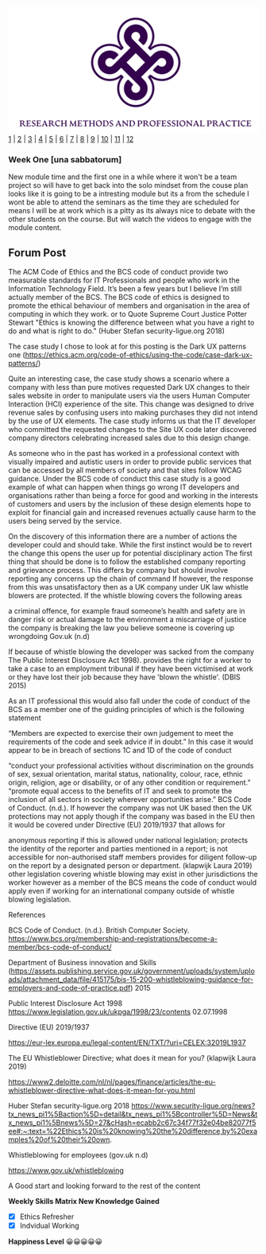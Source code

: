 ![Logo](Images/Logo.png)
[1](/MyPortfolio/RMPP/Unit01.html) | [2](/MyPortfolio/RMPP/Unit02.html) | [3](/MyPortfolio/RMPP/Unit03.html) | [4](/MyPortfolio/RMPP/Unit04.html) | [5](/MyPortfolio/RMPP/Unit05.html) | [6](/MyPortfolio/RMPP/Unit06.html) | [7](/MyPortfolio/RMPP/Unit07.html) | [8](/MyPortfolio/RMPP/Unit08.html) | [9](/MyPortfolio/RMPP/Unit09.html) | [10](/MyPortfolio/RMPP/Unit10.html) | [11](/MyPortfolio/RMPP/Unit11.html) | [12](/MyPortfolio/RMPP/Unit12.html)

### Week One [una sabbatorum]

New module time and the first one in a while where it won't be a team project so will have to get back into the solo mindset from the couse plan looks like it is going to be a intresting module but its a from the schedule I wont be able to attend the seminars as the time they are scheduled for means I will be at work which is a pitty as its always nice to debate with the other students on the course. But will watch the videos to engage with the module content.

## Forum Post

The ACM Code of Ethics and the BCS code of conduct provide two measurable standards for IT Professionals and people who work in the Information Technology Field. It’s been a few years but I believe I’m still actually member of the BCS. The BCS code of ethics is designed to promote the ethical behaviour of members and organisation in the area of computing in which they work. or to Quote Supreme Court Justice Potter Stewart "Ethics is knowing the difference between what you have a right to do and what is right to do." (Huber Stefan security-ligue.org 2018)

The case study I chose to look at for this posting is the Dark UX patterns one (https://ethics.acm.org/code-of-ethics/using-the-code/case-dark-ux-patterns/)

Quite an interesting case, the case study shows a scenario where a company with less than pure motives requested Dark UX changes to their sales website in order to manipulate users via the users Human Computer Interaction (HCI) experience of the site. This change was designed to drive revenue sales by confusing users into making purchases they did not intend by the use of UX elements. The case study informs us that the IT developer who committed the requested changes to the Site UX code later discovered company directors celebrating increased sales due to this design change.

As someone who in the past has worked in a professional context with visually impaired and autistic users in order to provide public services that can be accessed by all members of society and that sites follow WCAG guidance. Under the BCS code of conduct this case study is a good example of what can happen when things go wrong IT developers and organisations rather than being a force for good and working in the interests of customers and users by the inclusion of these design elements hope to exploit for financial gain and increased revenues actually cause harm to the users being served by the service.

On the discovery of this information there are a number of actions the developer could and should take. While the first instinct would be to revert the change this opens the user up for potential disciplinary action The first thing that should be done is to follow the established company reporting and grievance process. This differs by company but should involve reporting any concerns up the chain of command If however, the response from this was unsatisfactory then as a UK company under UK law whistle blowers are protected. If the whistle blowing covers the following areas

a criminal offence, for example fraud
someone’s health and safety are in danger
risk or actual damage to the environment
a miscarriage of justice
the company is breaking the law
you believe someone is covering up wrongdoing
Gov.uk (n.d)

If because of whistle blowing the developer was sacked from the company The Public Interest Disclosure Act 1998). provides the right for a worker to take a case to an employment tribunal if they have been victimised at work or they have lost their job because they have 'blown the whistle'. (DBIS 2015)

As an IT professional this would also fall under the code of conduct of the BCS as a member one of the guiding principles of which is the following statement

“Members are expected to exercise their own judgement  to meet the requirements of the code and seek advice if in doubt.” In this case it  would appear to be in breach of sections 1C and 1D of the code of conduct

“conduct your professional activities without discrimination on the grounds of sex, sexual orientation, marital status, nationality, colour, race, ethnic origin, religion, age or disability, or of any other condition or requirement.”
“promote equal access to the benefits of IT and seek to promote the inclusion of all sectors in society wherever opportunities arise.” BCS Code of Conduct. (n.d.).
If however the company was not UK based then the UK protections may not apply though if the company was based in the EU then it would be covered under Directive (EU) 2019/1937 that allows for

anonymous reporting if this is allowed under national legislation;
protects the identity of the reporter and parties mentioned in a report;
is not accessible for non-authorised staff members
provides for diligent follow-up on the report by a designated person or department. (klapwijk Laura 2019)
other legislation covering whistle blowing may exist in other jurisdictions the worker however as a member of the BCS means the code of conduct would apply even if working for an international company outside of whistle blowing legislation.

References

BCS Code of Conduct. (n.d.). British Computer Society. https://www.bcs.org/membership-and-registrations/become-a-member/bcs-code-of-conduct/

Department of Business innovation and Skills (https://assets.publishing.service.gov.uk/government/uploads/system/uploads/attachment_data/file/415175/bis-15-200-whistleblowing-guidance-for-employers-and-code-of-practice.pdf) 2015

Public Interest Disclosure Act 1998  https://www.legislation.gov.uk/ukpga/1998/23/contents 02.07.1998

Directive (EU) 2019/1937

https://eur-lex.europa.eu/legal-content/EN/TXT/?uri=CELEX:32019L1937

The EU Whistleblower Directive; what does it mean for you? (klapwijk Laura 2019)

https://www2.deloitte.com/nl/nl/pages/finance/articles/the-eu-whistleblower-directive-what-does-it-mean-for-you.html

Huber Stefan security-ligue.org 2018
https://www.security-ligue.org/news?tx_news_pi1%5Baction%5D=detail&tx_news_pi1%5Bcontroller%5D=News&tx_news_pi1%5Bnews%5D=27&cHash=ecabb2c67c34f77f32e04be82077f5ee#:~:text=%22Ethics%20is%20knowing%20the%20difference,by%20examples%20of%20their%20own.

Whistleblowing for employees (gov.uk n.d)

https://www.gov.uk/whistleblowing


A Good start and looking forward to the rest of the content 

**Weekly Skills Matrix New Knowledge Gained**

- [x] Ethics Refresher
- [x] Indvidual Working

**Happiness Level**
😀😀😀😀😀
